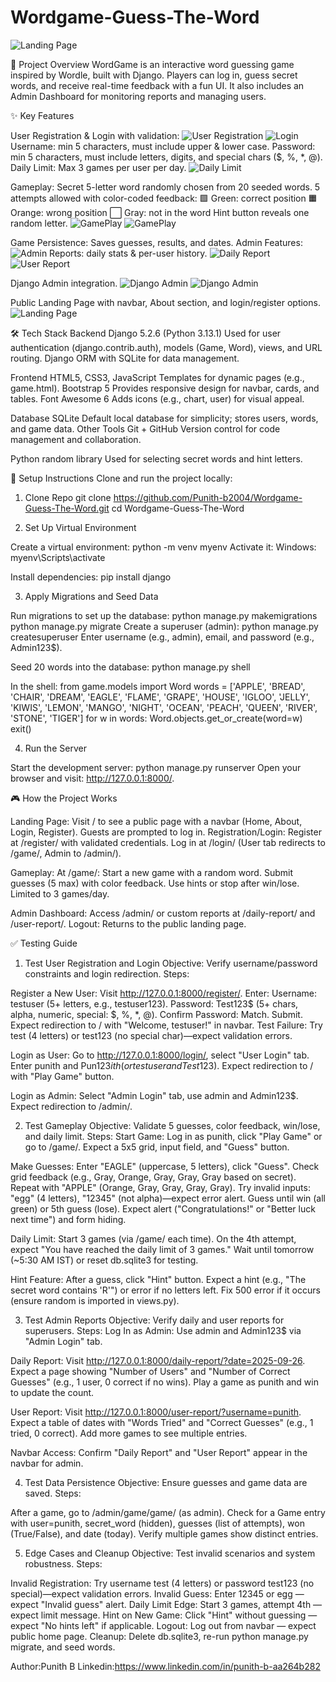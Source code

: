 
# Wordgame-Guess-The-Word

![Landing Page](assets/image.png)

📖 Project Overview
WordGame is an interactive word guessing game inspired by Wordle, built with Django.
Players can log in, guess secret words, and receive real-time feedback with a fun UI.
It also includes an Admin Dashboard for monitoring reports and managing users.

✨ Key Features

User Registration & Login with validation:
![User Registration](assets/image2.png)
![Login](assets/image3.png)
Username: min 5 characters, must include upper & lower case.
Password: min 5 characters, must include letters, digits, and special chars ($, %, *, @).
Daily Limit: Max 3 games per user per day.
![Daily Limit](assets/limit.png)

Gameplay:
Secret 5-letter word randomly chosen from 20 seeded words.
5 attempts allowed with color-coded feedback:
🟩 Green: correct position
🟧 Orange: wrong position
⬜ Gray: not in the word
Hint button reveals one random letter.
![GamePlay](assets/image6.png)
![GamePlay](assets/image5.png)



Game Persistence:
Saves guesses, results, and dates.
Admin Features:
![Admin](assets/image4.png)
Reports: daily stats & per-user history.
![Daily Report](assets/image11.png)
![User Report](assets/image13.png)

Django Admin integration.
![Django Admin ](assets/image15.png)
![Django Admin](assets/image16.png)

Public Landing Page with navbar, About section, and login/register options.
![Landing Page](assets/image.png)


🛠️ Tech Stack
Backend
Django 5.2.6 (Python 3.13.1)
Used for user authentication (django.contrib.auth), models (Game, Word), views, and URL routing.
Django ORM with SQLite for data management.

Frontend
HTML5, CSS3, JavaScript
Templates for dynamic pages (e.g., game.html).
Bootstrap 5
Provides responsive design for navbar, cards, and tables.
Font Awesome 6
Adds icons (e.g., chart, user) for visual appeal.

Database
SQLite
Default local database for simplicity; stores users, words, and game data.
Other Tools
Git + GitHub
Version control for code management and collaboration.


Python random library
Used for selecting secret words and hint letters.

🚀 Setup Instructions
Clone and run the project locally:
1. Clone Repo
   git clone https://github.com/Punith-b2004/Wordgame-Guess-The-Word.git
   cd Wordgame-Guess-The-Word

2. Set Up Virtual Environment

  Create a virtual environment:
    python -m venv myenv
  Activate it:
  Windows: myenv\Scripts\activate

  Install dependencies: pip install django

3. Apply Migrations and Seed Data

Run migrations to set up the database:
python manage.py makemigrations
python manage.py migrate
Create a superuser (admin): python manage.py createsuperuser
Enter username (e.g., admin), email, and password (e.g., Admin123$).

Seed 20 words into the database:
python manage.py shell

In the shell:
  from game.models import Word
words = ['APPLE', 'BREAD', 'CHAIR', 'DREAM', 'EAGLE', 'FLAME', 'GRAPE', 'HOUSE', 'IGLOO', 'JELLY', 'KIWIS', 'LEMON', 'MANGO', 'NIGHT', 'OCEAN', 'PEACH', 'QUEEN', 'RIVER', 'STONE', 'TIGER']
for w in words:
    Word.objects.get_or_create(word=w)
exit()

4. Run the Server

Start the development server:
  python manage.py runserver
  Open your browser and visit: http://127.0.0.1:8000/.

🎮 How the Project Works

Landing Page: Visit / to see a public page with a navbar (Home, About, Login, Register). Guests are prompted to log in.
Registration/Login:
Register at /register/ with validated credentials.
Log in at /login/ (User tab redirects to /game/, Admin to /admin/).


Gameplay: At /game/:
Start a new game with a random word.
Submit guesses (5 max) with color feedback.
Use hints or stop after win/lose.
Limited to 3 games/day.

Admin Dashboard: Access /admin/ or custom reports at /daily-report/ and /user-report/.
Logout: Returns to the public landing page.

✅ Testing Guide
1. Test User Registration and Login
Objective: Verify username/password constraints and login redirection.
Steps:

Register a New User:
Visit http://127.0.0.1:8000/register/.
Enter:
Username: testuser (5+ letters, e.g., testuser123).
Password: Test123$ (5+ chars, alpha, numeric, special: $, %, *, @).
Confirm Password: Match.
Submit. Expect redirection to / with "Welcome, testuser!" in navbar.
Test Failure: Try test (4 letters) or test123 (no special char)—expect validation errors.

Login as User:
Go to http://127.0.0.1:8000/login/, select "User Login" tab.
Enter punith and Pun123$ith (or testuser and Test123$).
Expect redirection to / with "Play Game" button.

Login as Admin:
Select "Admin Login" tab, use admin and Admin123$.
Expect redirection to /admin/.

2. Test Gameplay
Objective: Validate 5 guesses, color feedback, win/lose, and daily limit.
Steps:
Start Game:
Log in as punith, click "Play Game" or go to /game/.
Expect a 5x5 grid, input field, and "Guess" button.


Make Guesses:
Enter "EAGLE" (uppercase, 5 letters), click "Guess".
Check grid feedback (e.g., Gray, Orange, Gray, Gray, Gray based on secret).
Repeat with "APPLE" (Orange, Gray, Gray, Gray, Gray).
Try invalid inputs: "egg" (4 letters), "12345" (not alpha)—expect error alert.
Guess until win (all green) or 5th guess (lose). Expect alert ("Congratulations!" or "Better luck next time") and form hiding.


Daily Limit:
Start 3 games (via /game/ each time).
On the 4th attempt, expect "You have reached the daily limit of 3 games."
Wait until tomorrow (~5:30 AM IST) or reset db.sqlite3 for testing.


Hint Feature:
After a guess, click "Hint" button.
Expect a hint (e.g., "The secret word contains 'R'") or error if no letters left.
Fix 500 error if it occurs (ensure random is imported in views.py).

3. Test Admin Reports
Objective: Verify daily and user reports for superusers.
Steps:
Log In as Admin:
Use admin and Admin123$ via "Admin Login" tab.

Daily Report:
Visit http://127.0.0.1:8000/daily-report/?date=2025-09-26.
Expect a page showing "Number of Users" and "Number of Correct Guesses" (e.g., 1 user, 0 correct if no wins).
Play a game as punith and win to update the count.


User Report:
Visit http://127.0.0.1:8000/user-report/?username=punith.
Expect a table of dates with "Words Tried" and "Correct Guesses" (e.g., 1 tried, 0 correct).
Add more games to see multiple entries.

Navbar Access:
Confirm "Daily Report" and "User Report" appear in the navbar for admin.

4. Test Data Persistence
Objective: Ensure guesses and game data are saved.
Steps:

After a game, go to /admin/game/game/ (as admin).
Check for a Game entry with user=punith, secret_word (hidden), guesses (list of attempts), won (True/False), and date (today).
Verify multiple games show distinct entries.

5. Edge Cases and Cleanup
Objective: Test invalid scenarios and system robustness.
Steps:

Invalid Registration: Try username test (4 letters) or password test123 (no special)—expect validation errors.
Invalid Guess: Enter 12345 or egg — expect "Invalid guess" alert.
Daily Limit Edge: Start 3 games, attempt 4th — expect limit message.
Hint on New Game: Click "Hint" without guessing — expect "No hints left" if applicable.
Logout: Log out from navbar — expect public home page.
Cleanup: Delete db.sqlite3, re-run python manage.py migrate, and seed words.

Author:Punith B
Linkedin:https://www.linkedin.com/in/punith-b-aa264b282
